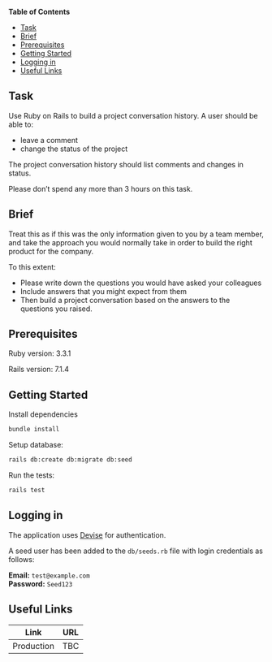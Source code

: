 **Table of Contents**

- [Task](#task)
- [Brief](#brief)
- [Prerequisites](#prerequisites)
- [Getting Started](#getting-started)
- [Logging in](#logging-in)
- [Useful Links](#useful-links)

## Task

Use Ruby on Rails to build a project conversation history. A user should be able to:

- leave a comment
- change the status of the project

The project conversation history should list comments and changes in status.

Please don’t spend any more than 3 hours on this task.

## Brief

Treat this as if this was the only information given to you by a team member, and take the approach you would normally take in order to build the right product for the company.

To this extent:

- Please write down the questions you would have asked your colleagues
- Include answers that you might expect from them
- Then build a project conversation based on the answers to the questions you raised.

## Prerequisites

Ruby version: 3.3.1

Rails version: 7.1.4

## Getting Started

Install dependencies

```bash
bundle install
```

Setup database:

```bash
rails db:create db:migrate db:seed
```

Run the tests:

```bash
rails test
```

## Logging in

The application uses [Devise](https://github.com/heartcombo/devise) for authentication.

A seed user has been added to the `db/seeds.rb` file with login credentials as follows:

**Email:** `test@example.com`  
**Password:** `Seed123`

## Useful Links

| Link       | URL |
| ---------- | --- |
| Production | TBC |

